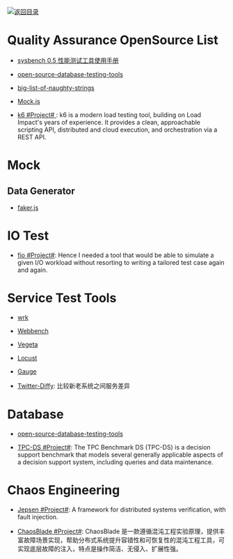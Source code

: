 [![返回目录](https://user-images.githubusercontent.com/5803001/38079637-ff0abcf0-3371-11e8-9b76-ad651620afc7.jpg)](https://github.com/wx-chevalier/Awesome-Lists)

# Quality Assurance OpenSource List

- [sysbench 0.5 性能测试工具使用手册](http://blog.csdn.net/clh604/article/details/12108477)

- [open-source-database-testing-tools](http://www.softwaretestingmagazine.com/tools/open-source-database-testing-tools/)

* [big-list-of-naughty-strings](https://github.com/minimaxir/big-list-of-naughty-strings/)

* [Mock.js](http://mockjs.com/)

* [k6 #Project# ](https://github.com/loadimpact/k6): k6 is a modern load testing tool, building on Load Impact's years of experience. It provides a clean, approachable scripting API, distributed and cloud execution, and orchestration via a REST API.

# Mock

## Data Generator

- [faker.js](https://github.com/Marak/faker.js)

# IO Test

- [fio #Project#](https://github.com/axboe/fio): Hence I needed a tool that would be able to simulate a given I/O workload without resorting to writing a tailored test case again and again.

# Service Test Tools

* [wrk](https://github.com/wg/wrk)

* [Webbench]()

* [Vegeta](https://github.com/tsenart/vegeta)

* [Locust]()

* [Gauge](https://github.com/getgauge/gauge)

- [Twitter-Diffy](https://github.com/twitter/diffy): 比较新老系统之间服务差异

# Database 

- [open-source-database-testing-tools](http://www.softwaretestingmagazine.com/tools/open-source-database-testing-tools/)

- [TPC-DS #Project#](http://www.tpc.org/tpcds/): The TPC Benchmark DS (TPC-DS) is a decision support benchmark that models several generally applicable aspects of a decision support system, including queries and data maintenance.

# Chaos Engineering

- [Jepsen #Project#](https://github.com/jepsen-io/jepsen): A framework for distributed systems verification, with fault injection. 

- [ChaosBlade #Project#](https://github.com/chaosblade-io): ChaosBlade 是一款遵循混沌工程实验原理，提供丰富故障场景实现，帮助分布式系统提升容错性和可恢复性的混沌工程工具，可实现底层故障的注入，特点是操作简洁、无侵入、扩展性强。
